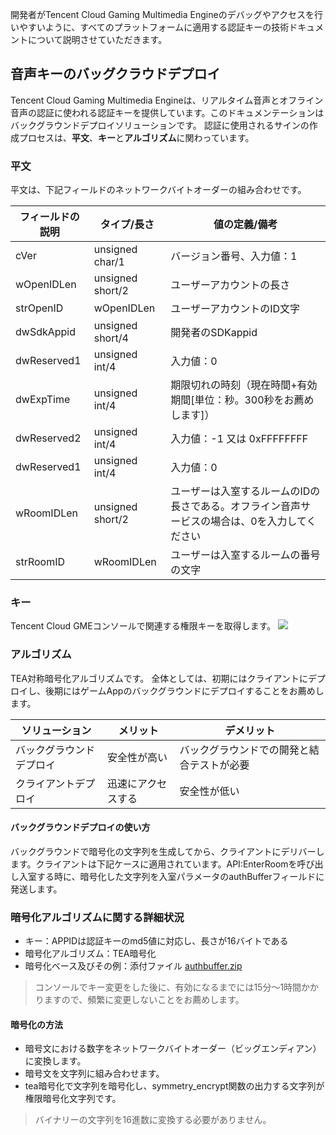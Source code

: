 開発者がTencent Cloud Gaming Multimedia Engineのデバッグやアクセスを行いやすいように、すべてのプラットフォームに適用する認証キーの技術ドキュメントについて説明させていただきます。


## 音声キーのバッグクラウドデプロイ
Tencent Cloud Gaming Multimedia Engineは、リアルタイム音声とオフライン音声の認証に使われる認証キーを提供しています。このドキュメンテーションはバックグラウンドデプロイソリューションです。
認証に使用されるサインの作成プロセスは、**平文**、**キー**と**アルゴリズム**に関わっています。

### 平文
平文は、下記フィールドのネットワークバイトオーダーの組み合わせです。

|フィールドの説明    | タイプ/長さ| 値の定義/備考|
| ---------------- |-------------------|--------------|
| cVer|unsigned char/1|バージョン番号、入力値：1|
| wOpenIDLen|unsigned short/2|ユーザーアカウントの長さ|
| strOpenID|wOpenIDLen|ユーザーアカウントのID文字|
| dwSdkAppid|unsigned short/4|開発者のSDKappid|
| dwReserved1|unsigned int/4|入力値：0|
| dwExpTime|unsigned int/4|期限切れの時刻（現在時間+有効期間[単位：秒。300秒をお薦めします]）|
| dwReserved2|unsigned int/4|入力値：-1 又は 0xFFFFFFFF|
| dwReserved1|unsigned int/4|入力値：0|
| wRoomIDLen|unsigned short/2|ユーザーは入室するルームのIDの長さである。オフライン音声サービスの場合は、0を入力してください|
| strRoomID|wRoomIDLen|ユーザーは入室するルームの番号の文字|

### キー
Tencent Cloud GMEコンソールで関連する権限キーを取得します。
![](https://main.qcloudimg.com/raw/5f360cf9f725960c08db4de4f06068da.png)

### アルゴリズム
TEA対称暗号化アルゴリズムです。
全体としては、初期にはクライアントにデプロイし、後期にはゲームAppのバックグラウンドにデプロイすることをお薦めします。

|ソリューション     | メリット        | デメリット|
| ------------- |-------------|-------------| 
| バックグラウンドデプロイ    |安全性が高い|バックグラウンドでの開発と結合テストが必要|
| クライアントデプロイ     |迅速にアクセスする|安全性が低い|

#### バックグラウンドデプロイの使い方
バックグラウンドで暗号化の文字列を生成してから、クライアントにデリバーします。クライアントは下記ケースに適用されています。API:EnterRoomを呼び出し入室する時に、暗号化した文字列を入室パラメータのauthBufferフィールドに発送します。




### 暗号化アルゴリズムに関する詳細状況
- キー：APPIDは認証キーのmd5値に対応し、長さが16バイトである
- 暗号化アルゴリズム：TEA暗号化
- 暗号化ベース及びその例：添付ファイル [authbuffer.zip](https://main.qcloudimg.com/raw/c8be793e20c85114499f52e0f8c29190.zip)

>コンソールでキー変更をした後に、有効になるまでには15分～1時間かかりますので、頻繁に変更しないことをお薦めします。



#### 暗号化の方法	
- 暗号文における数字をネットワークバイトオーダー（ビッグエンディアン）に変換します。
- 暗号文を文字列に組み合わせます。
- tea暗号化で文字列を暗号化し、symmetry_encrypt関数の出力する文字列が権限暗号化文字列です。

>バイナリーの文字列を16進数に変換する必要がありません。


